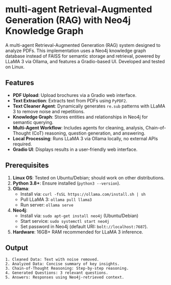 # multi-agent Retrieval-Augmented Generation (RAG) with Neo4j Knowledge Graph

A multi-agent Retrieval-Augmented Generation (RAG) system designed to analyze PDFs. This implementation uses a Neo4j knowledge graph database instead of FAISS for semantic storage and retrieval, powered by LLaMA 3 via Ollama, and features a Gradio-based UI. Developed and tested on Linux.

## Features
- **PDF Upload**: Upload brochures via a Gradio web interface.
- **Text Extraction**: Extracts text from PDFs using `PyPDF2`.
- **Text Cleaner Agent**: Dynamically generates `re.sub` patterns with LLaMA 3 to remove noise and repetitions.
- **Knowledge Graph**: Stores entities and relationships in Neo4j for semantic querying.
- **Multi-Agent Workflow**: Includes agents for cleaning, analysis, Chain-of-Thought (CoT) reasoning, question generation, and answering.
- **Local Processing**: Runs LLaMA 3 via Ollama locally, no external APIs required.
- **Gradio UI**: Displays results in a user-friendly web interface.

## Prerequisites
1. **Linux OS**: Tested on Ubuntu/Debian; should work on other distributions.
2. **Python 3.8+**: Ensure installed (`python3 --version`).
3. **Ollama**:
   - Install via: `curl -fsSL https://ollama.com/install.sh | sh`
   - Pull LLaMA 3: `ollama pull llama3`
   - Run server: `ollama serve`
4. **Neo4j**:
   - Install via: `sudo apt-get install neo4j` (Ubuntu/Debian)
   - Start service: `sudo systemctl start neo4j`
   - Set password in Neo4j (default URI: `bolt://localhost:7687`).
5. **Hardware**: 16GB+ RAM recommended for LLaMA 3 inference.

## Output



    1. Cleaned Data: Text with noise removed.
    2. Analyzed Data: Concise summary of key insights.
    3. Chain-of-Thought Reasoning: Step-by-step reasoning.
    4. Generated Questions: 3 relevant questions.
    5. Answers: Responses using Neo4j-retrieved context.

